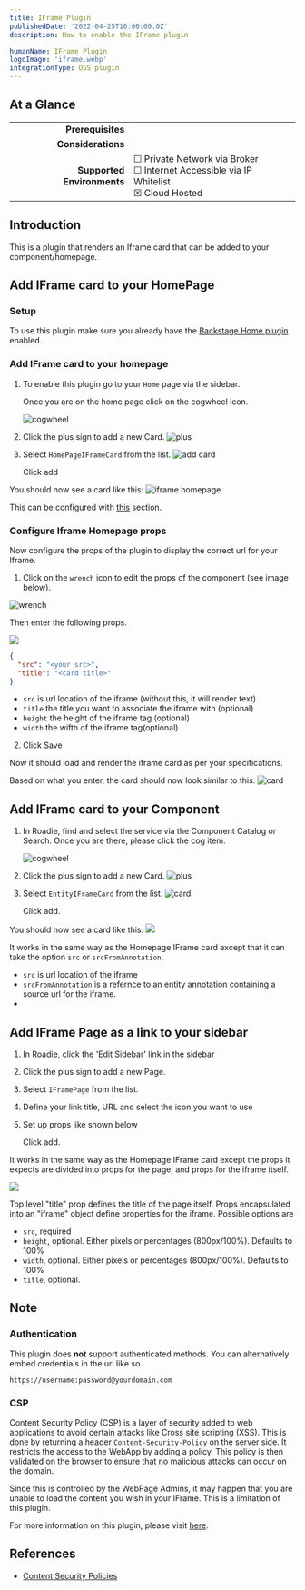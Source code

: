 ```yaml
---
title: IFrame Plugin
publishedDate: '2022-04-25T10:00:00.0Z'
description: How to enable the IFrame plugin

humanName: IFrame Plugin
logoImage: 'iframe.webp'
integrationType: OSS plugin
---
```


## At a Glance
| | |
|---: | --- |
| **Prerequisites** |  |
| **Considerations** |  |
| **Supported Environments** | ☐ Private Network via Broker <br /> ☐ Internet Accessible via IP Whitelist <br /> ☒ Cloud Hosted |

## Introduction

This is a plugin that renders an Iframe card that can be added to your component/homepage.

## Add IFrame card to your HomePage

### Setup

To use this plugin make sure you already have the [Backstage Home plugin](https://github.com/backstage/backstage/blob/master/plugins/home/README.md) enabled.

### Add IFrame card to your homepage

1.  To enable this plugin go to your `Home` page via the sidebar.

    Once you are on the home page click on the cogwheel icon.

    ![cogwheel](homepage.webp)

2.  Click the plus sign to add a new Card.
    ![plus](plus-homepage.webp)

3.  Select `HomePageIFrameCard` from the list.
    ![add card](homepage-add-card.webp)

    Click add

You should now see a card like this:
![iframe homepage](no-props.webp)

This can be configured with [this](./#configure-iframe-props) section.

### Configure Iframe Homepage props

Now configure the props of the plugin to display the correct url for your Iframe.

1.  Click on the `wrench` icon to edit the props of the component (see image below).

![wrench](wrench.webp)

Then enter the following props.

![](props.webp)

``` json
{
  "src": "<your src>",
  "title": "<card title>"
}
```

- `src` is url location of the iframe (without this, it will render text)
- `title` the title you want to associate the iframe with (optional)
- `height` the height of the iframe tag (optional)
- `width` the wifth of the iframe tag(optional)

2.  Click Save

Now it should load and render the iframe card as per your specifications.

Based on what you enter, the card should now look similar to this.
![card](card.webp)

## Add IFrame card to your Component

1.  In Roadie, find and select the service via the Component Catalog or Search.
    Once you are there, please click the cog item.

    ![cogwheel](cog.webp)

2.  Click the plus sign to add a new Card.
    ![plus](plus.webp)

3.  Select `EntityIFrameCard` from the list.
    ![card](entity-card.webp)

    Click add.

You should now see a card like this:
![](no-props.webp)

It works in the same way as the Homepage IFrame card except that it can take the option `src` or `srcFromAnnotation`.

- `src` is url location of the iframe
- `srcFromAnnotation` is a refernce to an entity annotation containing a source url for the iframe.
- 
## Add IFrame Page as a link to your sidebar

1.  In Roadie, click the 'Edit Sidebar' link in the sidebar
2.  Click the plus sign to add a new Page.
3.  Select `IFramePage` from the list.
4.  Define your link title, URL and select the icon you want to use
5.  Set up props like shown below 

    Click add.

It works in the same way as the Homepage IFrame card except the props it expects are divided into props for the page, and props for the iframe itself.

![](page-props.webp)

Top level "title" prop defines the title of the page itself.
Props encapsulated into an "iframe" object define properties for the iframe. Possible options are
* `src`, required
* `height`, optional. Either pixels or percentages (800px/100%). Defaults to 100%
* `width`, optional. Either pixels or percentages (800px/100%). Defaults to 100%
* `title`, optional. 

## Note

### Authentication
This plugin does **not** support authenticated methods. You can alternatively embed credentials in the url like so
```
https://username:password@yourdomain.com
```

### CSP
Content Security Policy (CSP) is a layer of security added to web applications to avoid certain attacks like Cross site scripting (XSS). This is done by returning a header `Content-Security-Policy` on the server side. It restricts the access to the WebApp by adding a policy. This policy is then validated on the browser to ensure that no malicious attacks can occur on the domain.

Since this is controlled by the WebPage Admins, it may happen that you are unable to load the content you wish in your IFrame. This is a limitation of this plugin.


For more information on this plugin, please visit [here](https://github.com/RoadieHQ/roadie-backstage-plugins/blob/main/plugins/frontend/backstage-plugin-iframe/README.md).

## References

- [Content Security Policies](https://developer.mozilla.org/en-US/docs/Web/HTTP/CSP)

